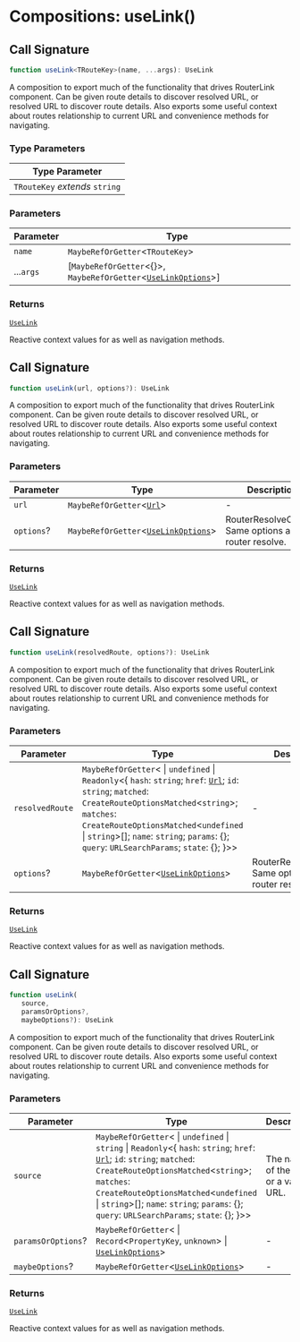 # Compositions: useLink()

## Call Signature

```ts
function useLink<TRouteKey>(name, ...args): UseLink
```

A composition to export much of the functionality that drives RouterLink component. Can be given route details to discover resolved URL,
or resolved URL to discover route details. Also exports some useful context about routes relationship to current URL and convenience methods
for navigating.

### Type Parameters

| Type Parameter |
| ------ |
| `TRouteKey` *extends* `string` |

### Parameters

| Parameter | Type |
| ------ | ------ |
| `name` | `MaybeRefOrGetter`\<`TRouteKey`\> |
| ...`args` | \[`MaybeRefOrGetter`\<\{\}\>, `MaybeRefOrGetter`\<[`UseLinkOptions`](../types/UseLinkOptions.md)\>\] |

### Returns

[`UseLink`](../types/UseLink.md)

Reactive context values for as well as navigation methods.

## Call Signature

```ts
function useLink(url, options?): UseLink
```

A composition to export much of the functionality that drives RouterLink component. Can be given route details to discover resolved URL,
or resolved URL to discover route details. Also exports some useful context about routes relationship to current URL and convenience methods
for navigating.

### Parameters

| Parameter | Type | Description |
| ------ | ------ | ------ |
| `url` | `MaybeRefOrGetter`\<[`Url`](../types/Url.md)\> | - |
| `options`? | `MaybeRefOrGetter`\<[`UseLinkOptions`](../types/UseLinkOptions.md)\> | RouterResolveOptions Same options as router resolve. |

### Returns

[`UseLink`](../types/UseLink.md)

Reactive context values for as well as navigation methods.

## Call Signature

```ts
function useLink(resolvedRoute, options?): UseLink
```

A composition to export much of the functionality that drives RouterLink component. Can be given route details to discover resolved URL,
or resolved URL to discover route details. Also exports some useful context about routes relationship to current URL and convenience methods
for navigating.

### Parameters

| Parameter | Type | Description |
| ------ | ------ | ------ |
| `resolvedRoute` | `MaybeRefOrGetter`\< \| `undefined` \| `Readonly`\<\{ `hash`: `string`; `href`: [`Url`](../types/Url.md); `id`: `string`; `matched`: `CreateRouteOptionsMatched`\<`string`\>; `matches`: `CreateRouteOptionsMatched`\<`undefined` \| `string`\>[]; `name`: `string`; `params`: \{\}; `query`: `URLSearchParams`; `state`: \{\}; \}\>\> | - |
| `options`? | `MaybeRefOrGetter`\<[`UseLinkOptions`](../types/UseLinkOptions.md)\> | RouterResolveOptions Same options as router resolve. |

### Returns

[`UseLink`](../types/UseLink.md)

Reactive context values for as well as navigation methods.

## Call Signature

```ts
function useLink(
   source, 
   paramsOrOptions?, 
   maybeOptions?): UseLink
```

A composition to export much of the functionality that drives RouterLink component. Can be given route details to discover resolved URL,
or resolved URL to discover route details. Also exports some useful context about routes relationship to current URL and convenience methods
for navigating.

### Parameters

| Parameter | Type | Description |
| ------ | ------ | ------ |
| `source` | `MaybeRefOrGetter`\< \| `undefined` \| `string` \| `Readonly`\<\{ `hash`: `string`; `href`: [`Url`](../types/Url.md); `id`: `string`; `matched`: `CreateRouteOptionsMatched`\<`string`\>; `matches`: `CreateRouteOptionsMatched`\<`undefined` \| `string`\>[]; `name`: `string`; `params`: \{\}; `query`: `URLSearchParams`; `state`: \{\}; \}\>\> | The name of the route or a valid URL. |
| `paramsOrOptions`? | `MaybeRefOrGetter`\< \| `Record`\<`PropertyKey`, `unknown`\> \| [`UseLinkOptions`](../types/UseLinkOptions.md)\> | - |
| `maybeOptions`? | `MaybeRefOrGetter`\<[`UseLinkOptions`](../types/UseLinkOptions.md)\> | - |

### Returns

[`UseLink`](../types/UseLink.md)

Reactive context values for as well as navigation methods.
